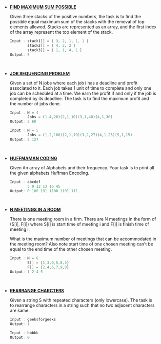 * __[FIND MAXIMUM SUM POSSIBLE](https://github.com/ashish25-bit/data-structure-algorithms/blob/master/Greedy/Find-Maximum-Sum-Possible.js)__

    Given three stacks of the positive numbers, the task is to find the possible equal maximum sum of the stacks with the removal of top elements allowed. Stacks are represented as an array, and the first index of the array represent the top element of the stack.

    ```CPP
    Input : stack1[] = { 3, 2, 1, 1, 1 }
            stack2[] = { 4, 3, 2 }
            stack3[] = { 1, 1, 4, 1 }
    Output: 5
    ```
<br>

* __[JOB SEQUENCING PROBLEM](https://github.com/ashish25-bit/data-structure-algorithms/blob/master/Greedy/Job-Sequencing-Problem.cpp)__

    Given a set of N jobs where each job i has a deadline and profit associated to it. Each job takes 1 unit of time to complete and only one job can be scheduled at a time. We earn the profit if and only if the job is completed by its deadline. The task is to find the maximum profit and the number of jobs done.

    ```CPP
    Input : N = 4
            Jobs = (1,4,20)(2,1,10)(3,1,40)(4,1,30)
    Output: 2 60

    Input : N = 5
            Jobs = (1,2,100)(2,1,19)(3,2,27)(4,1,25)(5,1,15)
    Output: 2 127
    ```
<br>

* __[HUFFMAMAN CODING](https://github.com/ashish25-bit/data-structure-algorithms/blob/master/Greedy/Huffmann-Coding.cpp)__

    Given An array of Alphabets and their frequency. Your task is to print all the given alphabets Huffman Encoding.

    ```CPP
    Input : abcdef
            5 9 12 13 16 45
    Output: 0 100 101 1100 1101 111 
    ```
<br>

* __[N MEETINGS IN A ROOM](https://github.com/ashish25-bit/data-structure-algorithms/blob/master/Greedy/N-Meetings-In-One-Room.cpp)__

    There is one meeting room in a firm. There are N meetings in the form of (S[i], F[i]) where S[i] is start time of meeting i and F[i] is finish time of meeting i.

    What is the maximum number of meetings that can be accommodated in the meeting room? Also note start time of one chosen meeting can't be equal to the end time of the other chosen meeting.

    ```CPP
    Input : N = 6
            S[] = {1,3,0,5,8,5}
            F[] = {2,4,6,7,9,9}
    Output: 1 2 4 5
    ```
<br>

* __[REARRANGE CHARCTERS](https://github.com/ashish25-bit/data-structure-algorithms/blob/master/Greedy/Rearrange-Characters.cpp)__

    Given a string S with repeated characters (only lowercase). The task is to rearrange characters in a string such that no two adjacent characters are same.

    ```CPP
    Input : geeksforgeeks
    Output: 1

    Input : bbbbb
    Output: 0
    ```
<br>